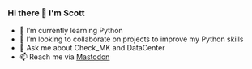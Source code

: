 ### Hi there 👋 I'm Scott


- 🌱 I’m currently learning Python
- 👯 I’m looking to collaborate on projects to improve my Python skills
- 💬 Ask me about Check_MK and DataCenter
- 📫 Reach me via <a rel="me" href="https://mastodon.online/@heinoscott">Mastodon</a>
